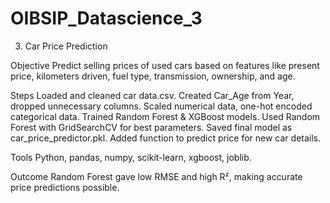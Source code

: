 # OIBSIP_Datascience_3
3. Car Price Prediction

Objective
Predict selling prices of used cars based on features like present price, kilometers driven, fuel type, transmission, ownership, and age.

Steps
Loaded and cleaned car data.csv.
Created Car_Age from Year, dropped unnecessary columns.
Scaled numerical data, one-hot encoded categorical data.
Trained Random Forest & XGBoost models.
Used Random Forest with GridSearchCV for best parameters.
Saved final model as car_price_predictor.pkl.
Added function to predict price for new car details.

Tools
Python, pandas, numpy, scikit-learn, xgboost, joblib.

Outcome
Random Forest gave low RMSE and high R², making accurate price predictions possible.
